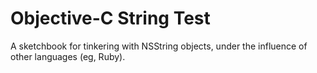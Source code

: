 Objective-C String Test
=======================

A sketchbook for tinkering with NSString objects, under the influence of other languages (eg, Ruby).
